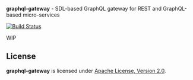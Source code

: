 **graphql-gateway** - SDL-based GraphQL gateway for REST and GraphQL-based micro-services

[![Build Status](https://travis-ci.org/OlegIlyenko/graphql-gateway.svg?branch=master)](https://travis-ci.org/OlegIlyenko/graphql-gateway)

WIP

## License

**graphql-gateway** is licensed under [Apache License, Version 2.0](http://www.apache.org/licenses/LICENSE-2.0).
